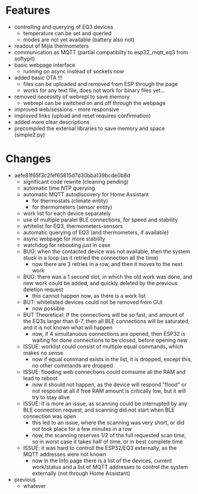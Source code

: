 # Features
   + controlling and querying of EQ3 devices
     - temperature can be set and queried
     - modes are not yet available (battery also not)
   + readout of Mijia thermometers
   + communication as MQTT (partial compatibilty to esp32_mqtt_eq3 from softypit)
   + basic webpage interface
     + running on async instead of sockets now
   + added basic OTA !!!
     + files can be uploaded and removed from ESP through the page
     + works for any text file, does not work for binary files yet...
   + removed necessity of webrepl to save memory
     + webrepl can be switched on and off through the webpage
   + improved web/sessions - more responsive
   + improved links (upload and reset requires confirmation)
   + added more clear descriptions
   + precompiled the external libraries to save memory and space (simple2.py)

# Changes
 - aefe81f65f3c2fef65815d7d30bba139bcde0b8d
   - significant code rewrite (cleaning pending)
   - automatic time NTP querying
   - automatic MQTT autodiscovery for Home Assistant
     - for thermostats (climate entity)
     - for thermometers (sensor entity)
   - work list for each device separately
   - use of multiple paralel BLE connections, for speed and stability
   - whitelist for EQ3, thermometers-sensors
   - automatic querying of EQ3 (and thermometers, if available)
   - async webpage for more stability
   - watchdog for rebooting just in case
   - BUG: when the contacted device was not available, then the system stuck in a loop (as it retried the connection all the time)
     - now there are 3 retries in a row, and then it moves to the next work
   - BUG: there was a 1 second slot, in which the old work was done, and new work could be added, and quickly deleted by the previous deletion request
     - this cannot happen now, as there is a work list
   - BUT: whitelisted devices could not be removed from GUI
     - now possible
   - BUT Theoretical: If the connections will be so fast, and amount of the EQ3s larger than 6-7, then all BLE connections will be saturated, and it is not known what will happen
     - now, if 4 simultanuous connections are opened, then ESP32 is waiting for done connections to be closed, before opening new
   - ISSUE: worklist could consist of multiple equal commands, which makes no sense
     - now if equal command exists in the list, it is dropped, except this, no other commands are dropped
   - ISSUE: flooding web connections could comsume all the RAM and lead to reboot
     - now it should not happen, as the device will respond "flood" or not respond at all if free RAM amount is critically low, but it will try to stay alive
   - ISSUE: it is more an issue, as scanning could be interrupted by any BLE connection request, and scanning did not start when BLE connection was open
     - this led to an issue, where the scanning was very short, or did not took place for a few minutes in a row
     - now, the scanning reserves 1/2 of the full requested scan time, so in worst case it takes half of time, or in best complete time
   - ISSUE: it was hard to controll the ESP32/EQ3 externally, as the MQTT addresses were not known
     - now in the Info page there is a list of the devices, current work/status and a list of MQTT addresses to control the system externally (not through Home Assistant)
 - previous
   - whatever
